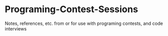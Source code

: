 # Programing-Contest-Sessions
Notes, references, etc. from or for use with programing contests, and code interviews
